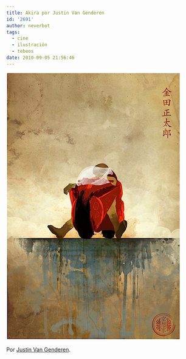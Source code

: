 ```yaml
---
title: Akira por Justin Van Genderen
id: '2691'
author: neverbot
tags:
  - cine
  - ilustración
  - tebeos
date: 2010-09-05 21:56:46
---
```


![201009052155.jpg](./akira-por-justin-van-genderen/201009052155.jpg)

Por [Justin Van Genderen](http://www.2046design.com/Anime.html).
